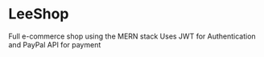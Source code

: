 # LeeShop


Full e-commerce shop using the MERN stack
Uses JWT for Authentication and PayPal API for payment
